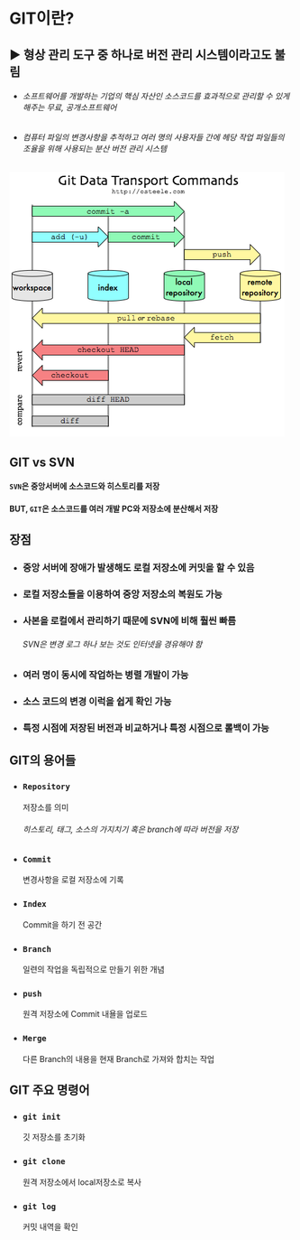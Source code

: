 # GIT이란?
## ▶ 형상 관리 도구 중 하나로 버전 관리 시스템이라고도 불림
* ###### 소프트웨어를 개발하는 기업의 핵심 자산인 소스코드를 효과적으로 관리할 수 있게 해주는 무료, 공개소프트웨어
* ###### 컴퓨터 파일의 변경사항을 추적하고 여러 명의 사용자들 간에 헤당 작업 파일들의 조율을 위해 사용되는 분산 버전 관리 시스템

![](./CS_IMG/Git.png)

## GIT vs SVN
#### `SVN`은 중앙서버에 소스코드와 히스토리를 저장
#### BUT, `GIT`은 소스코드를 여러 개발 PC와 저장소에 분산해서 저장

## 장점
* ### 중앙 서버에 장애가 발생해도 로컬 저장소에 커밋을 할 수 있음
* ### 로컬 저장소들을 이용하여 중앙 저장소의 복원도 가능
* ### 사본을 로컬에서 관리하기 때문에 SVN에 비해 훨씬 빠름
    ###### SVN은 변경 로그 하나 보는 것도 인터넷을 경유해야 함
* ### 여러 명이 동시에 작업하는 병렬 개발이 가능
* ### 소스 코드의 변경 이럭을 쉽게 확인 가능
* ### 특정 시점에 저장된 버전과 비교하거나 특정 시점으로 롤백이 가능

## GIT의 용어들
* ### `Repository`
    저장소를 의미
    ###### 히스토리, 태그, 소스의 가지치기 혹은 branch에 따라 버전을 저장
* ### `Commit`
    변경사항을 로컬 저장소에 기록
* ### `Index`
    Commit을 하기 전 공간
* ### `Branch`
    일련의 작업을 독립적으로 만들기 위한 개념
* ### `push`
    원격 저장소에 Commit 내욜을 업로드
* ### `Merge`
    다른 Branch의 내용을 현재 Branch로 가져와 합치는 작업

## GIT 주요 명령어
* ### `git init`
    깃 저장소를 초기화
* ### `git clone`
    원격 저장소에서 local저장소로 복사
* ### `git log`
    커밋 내역을 확인